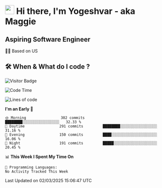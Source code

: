 <h1><img src="https://emojis.slackmojis.com/emojis/images/1531849430/4246/blob-sunglasses.gif?1531849430" width="30"/> Hi there, I'm Yogeshvar - aka Maggie</h1>

## Aspiring Software Engineer
🏂🏻  Based on US 

## 🛠 When & What do I code ?  

![Visitor Badge](https://visitor-badge.feriirawann.repl.co?username=yogeshvar&repo=yogeshvar&label=Visitors&style=plastic&color=%23457BFF&contentType=svg)

<!--START_SECTION:waka-->
![Code Time](http://img.shields.io/badge/Code%20Time-2%2C919%20hrs%2051%20mins-blue)

![Lines of code](https://img.shields.io/badge/From%20Hello%20World%20I%27ve%20Written-3.9%20million%20lines%20of%20code-blue)

**I'm an Early 🐤** 

```text
🌞 Morning                302 commits         ████████░░░░░░░░░░░░░░░░░   32.33 % 
🌆 Daytime                291 commits         ████████░░░░░░░░░░░░░░░░░   31.16 % 
🌃 Evening                150 commits         ████░░░░░░░░░░░░░░░░░░░░░   16.06 % 
🌙 Night                  191 commits         █████░░░░░░░░░░░░░░░░░░░░   20.45 % 
```


📊 **This Week I Spent My Time On** 

```text
💬 Programming Languages: 
No Activity Tracked This Week
```


 Last Updated on 02/03/2025 15:06:47 UTC
<!--END_SECTION:waka-->
